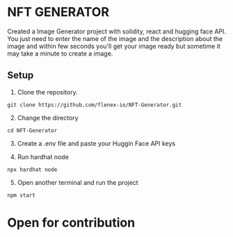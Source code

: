 # NFT GENERATOR

Created a Image Generator project with solidity, react and hugging face API. You just need to enter the name of the image and the description about the image and within few seconds you'll get your image ready but sometime it may take a minute to create a image.
## Setup

1. Clone the repository.

```
git clone https://github.com/flenex-io/NFT-Generator.git
```

2. Change the directory

```
cd NFT-Generator
```

3. Create a .env file and paste your Huggin Face API keys

4. Run hardhat node
```
npx hardhat node
```

5. Open another terminal and run the project

```
npm start
```

# Open for contribution
